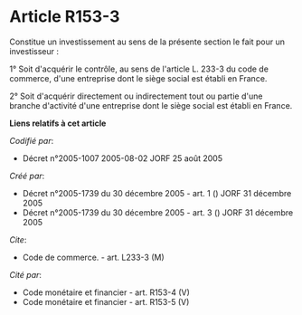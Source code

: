 # Article R153-3

Constitue un investissement au sens de la présente section le fait pour un investisseur :

1° Soit d'acquérir le contrôle, au sens de l'article L. 233-3 du code de commerce, d'une entreprise dont le siège social est
établi en France.

2° Soit d'acquérir directement ou indirectement tout ou partie d'une branche d'activité d'une entreprise dont le siège social
est établi en France.

**Liens relatifs à cet article**

_Codifié par_:

  - Décret n°2005-1007 2005-08-02 JORF 25 août 2005

_Créé par_:

  - Décret n°2005-1739 du 30 décembre 2005 - art. 1 () JORF 31 décembre 2005
  - Décret n°2005-1739 du 30 décembre 2005 - art. 3 () JORF 31 décembre 2005

_Cite_:

  - Code de commerce. - art. L233-3 (M)

_Cité par_:

  - Code monétaire et financier - art. R153-4 (V)
  - Code monétaire et financier - art. R153-5 (V)

